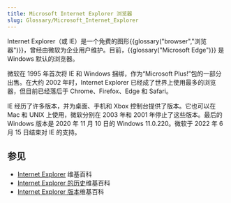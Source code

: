 ```yaml
---
title: Microsoft Internet Explorer 浏览器
slug: Glossary/Microsoft_Internet_Explorer
---
```


Internet Explorer（或 IE）是一个免费的图形{{glossary("browser","浏览器")}}，曾经由微软为企业用户维护。目前，{{glossary("Microsoft Edge")}} 是 Windows 默认的浏览器。

微软在 1995 年首次将 IE 和 Windows 捆绑，作为“Microsoft Plus!”包的一部分出售。在大约 2002 年时，Internet Explorer 已经成了世界上使用最多的浏览器，但目前已经落后于 Chrome、Firefox、Edge 和 Safari。

IE 经历了许多版本，并为桌面、手机和 Xbox 控制台提供了版本。它也可以在 Mac 和 UNIX 上使用，微软分别在 2003 年和 2001 年停止了这些版本。最后的 Windows 版本是 2020 年 11 月 10 日的 Windows 11.0.220。微软于 2022 年 6 月 15 日结束对 IE 的支持。

## 参见

- [Internet Explorer](https://zh.wikipedia.org/wiki/Internet_Explorer) 维基百科
- [Internet Explorer 的历史](https://zh.wikipedia.org/wiki/History_of_Internet_Explorer)维基百科
- [Internet Explorer 版本](https://zh.wikipedia.org/wiki/Internet_Explorer_versions)维基百科
